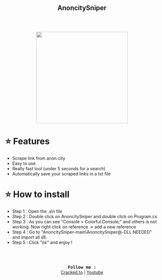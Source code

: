 <h2 align="center">AnoncitySniper</h2>
<br>
<br>
<p align="center">
<img src="https://cdn.discordapp.com/attachments/848605280468336664/867053046562684928/ttt.gif" width="300" height="300">
</p>

# ⭐️ Features
 - Scrape link from anon.city
 - Easy to use
 - Really fast tool (under 5 seconds for a search)
 - Automatically save your scraped links in a txt file

# ⭐️ How to install
 - Step 1 : Open the .sln file
 - Step 2 : Double click on AnoncitySniper and  double click on Program.cs
 - Step 3 : As you can see "Console = Colorful.Console;" and others is not working. Now right click on reference -> add a new reference
 - Step 4 : Go to "AnoncitySniper-main\AnoncitySniper\@-DLL NEEDED" and import all dll.
 - Step 5 : Click "ok" and enjoy !
<br><br><br><br>
<p align="center">
<b><samp> Follow me :</samp></b><br>
  <a href="https://cracked.to/Zekh">Cracked.to</a> |
  <a href="https://www.youtube.com/channel/UCl-6uAXenlJFFDUa_Fu07SQ">Youtube</a>
</p>
